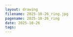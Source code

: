 ```yaml
---
layout: drawing
filename: 2025-10-26_ring.jpg
pagename: 2025-10-26_ring
date: 2025-10-26
tags:
---
```

